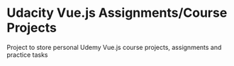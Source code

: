 # Udacity Vue.js Assignments/Course Projects
Project to store personal Udemy Vue.js course projects, assignments and practice tasks
